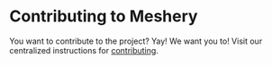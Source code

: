 # Contributing to Meshery

You want to contribute to the project? Yay! We want you to! Visit our centralized instructions for [contributing](https://github.com/meshery/meshery/blob/master/CONTRIBUTING.md).
